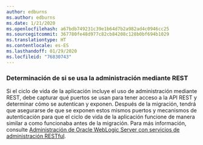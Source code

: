 ```yaml
---
author: edburns
ms.author: edburns
ms.date: 1/21/2020
ms.openlocfilehash: a67bdb749231c39e1b64d7b2a982ad4c0946cc25
ms.sourcegitcommit: 367780fe48d977c82cb84208c128b0bf694b1029
ms.translationtype: HT
ms.contentlocale: es-ES
ms.lasthandoff: 01/29/2020
ms.locfileid: "76830743"
---
```

### <a name="determine-whether-management-over-rest-is-used"></a>Determinación de si se usa la administración mediante REST

Si el ciclo de vida de la aplicación incluye el uso de administración mediante REST, debe capturar qué puertos se usan para tener acceso a la API REST y determinar cómo se autentican y exponen. Después de la migración, tendrá que asegurarse de que se exponen estos mismos puertos y mecanismos de autenticación para que el ciclo de vida de la aplicación funcione de manera similar a como funcionaba antes de la migración. Para más información, consulte [Administración de Oracle WebLogic Server con servicios de administración RESTful](https://docs.oracle.com/middleware/12213/wls/WLRUR/title.htm).
